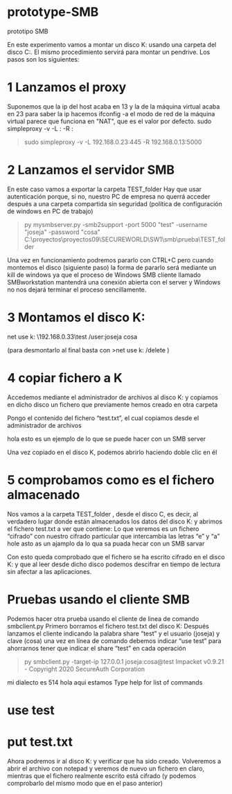 # prototype-SMB
prototipo SMB

En este experimento vamos a montar un disco K: usando una carpeta del disco C:. El mismo procedimiento servirá para montar un pendrive.
Los pasos son los siguientes:

1 Lanzamos el proxy
====================
Suponemos que la ip del host acaba en 13 y la de la máquina virtual acaba en 23
para saber la ip hacemos ifconfig -a 
el modo de red de la máquina virtual parece que funciona en "NAT", que es el valor por defecto.
sudo simpleproxy -v -L <ip local>:<puerto> -R <ip remota>:<puerto>
>sudo simpleproxy -v -L 192.168.0.23:445 -R 192.168.0.13:5000



2 Lanzamos el servidor SMB
============================
En este caso vamos a exportar la carpeta TEST_folder
Hay que usar autenticación porque, si no, nuestro PC de empresa no querrá acceder después a una carpeta compartida sin seguridad (política de configuración de windows en PC de trabajo)

>py mysmbserver.py -smb2support -port 5000 "test" -username "joseja" -password "cosa" C:\proyectos\proyectos09\SECUREWORLD\SW1\smb\prueba\TEST_folder

Una vez en funcionamiento podremos pararlo con CTRL+C pero cuando montemos el disco (siguiente paso) la forma de pararlo será mediante un kill de windows ya que el proceso de Windows SMB cliente llamado SMBworkstation mantendrá una conexión abierta con el server y Windows no nos dejará terminar el proceso sencillamente.

3 Montamos el disco K:
==========================
net use k: \\192.168.0.33\test /user:joseja cosa

(para desmontarlo al final basta con >net use k: /delete )

4 copiar fichero a K
==========================
Accedemos mediante el administrador de archivos al disco K: y copiamos en dicho disco un fichero que previamente hemos creado en otra carpeta 

Pongo el contenido del fichero “test.txt”, el cual copiamos desde el administrador de archivos

hola esto es un ejemplo
de lo que se puede hacer con
un SMB server


Una vez copiado en el disco K, podemos abrirlo haciendo doble clic en él



5 comprobamos como es el fichero almacenado
============================================
Nos vamos a la carpeta TEST_folder , desde el disco C, es decir, al verdadero lugar donde están almacenados los datos del disco K: y abrimos el fichero test.txt a ver que contiene:
Lo que veremos es un fichero “cifrado” con nuestro cifrado particular que intercambia las letras “e” y “a”
hole asto as un ajamplo
da lo qua sa puada hecar con
un SMB sarvar

Con esto queda comprobado que el fichero se ha escrito cifrado en el disco K: y que al leer desde dicho disco podemos descifrar en tiempo de lectura sin afectar a las aplicaciones.


Pruebas usando el cliente SMB
==============================
Podemos hacer otra prueba usando el cliente de linea de comando smbclient.py
Primero borramos el fichero test.txt del disco K:
Después lanzamos el cliente indicando la palabra share “test” y el usuario (joseja) y clave (cosa)
una vez en línea de comando debemos indicar “use test” para ahorrarnos tener que indicar el share “test” en cada operación
>py smbclient.py  -target-ip 127.0.0.1  joseja:cosa@test
Impacket v0.9.21 - Copyright 2020 SecureAuth Corporation

mi dialecto es  514
hola aqui estamos
Type help for list of commands
# use test
# put test.txt

Ahora podremos ir al disco K: y verificar que ha sido creado. Volveremos a abrir el archivo con notepad y veremos de nuevo un fichero en claro, mientras que el fichero realmente escrito está cifrado (y podemos comprobarlo del mismo modo que en el paso anterior)

